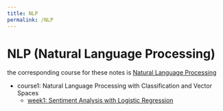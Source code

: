 ```yaml
---
title: NLP
permalink: /NLP
---
```


# NLP (Natural Language Processing)

the corresponding course for these notes is [Natural Language Processing](https://www.coursera.org/specializations/natural-language-processing)

- course1: Natural Language Processing with Classification and Vector Spaces
  - [week1: Sentiment Analysis with Logistic Regression](/course1/week1.md)
